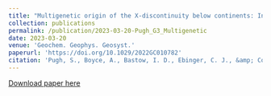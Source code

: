 ```yaml
---
title: "Multigenetic origin of the X-discontinuity below continents: Insights from African receiver functions"
collection: publications
permalink: /publication/2023-03-20-Pugh_G3_Multigenetic
date: 2023-03-20
venue: 'Geochem. Geophys. Geosyst.'
paperurl: 'https://doi.org/10.1029/2022GC010782'
citation: 'Pugh, S., Boyce, A., Bastow, I. D., Ebinger, C. J., &amp; Cottaar, S. (2023). Multigenetic origin of the X-discontinuity below continents: Insights from African receiver functions. Geochemistry, Geophysics, Geosystems, 24, e2022GC010782. https://doi.org/10.1029/2022GC010782'
---
```


<a href='https://doi.org/10.1029/2022GC010782'>Download paper here</a>
